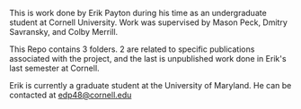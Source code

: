 This is work done by Erik Payton during his time as an undergraduate student at Cornell University. Work was supervised by Mason Peck, Dmitry Savransky, and Colby Merrill. 

This Repo contains 3 folders. 2 are related to specific publications associated with the project, and the last is unpublished work done in Erik's last semester at Cornell.



Erik is currently a graduate student at the University of Maryland. He can be contacted at edp48@cornell.edu
